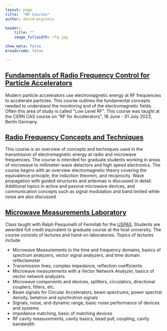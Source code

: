 ```yaml
---
layout: page
title:  "RF Courses"
author: david-mcginnis

header:
    title: ""
    image_fullwidth: rfq.jpg

show_meta: false
breadcrumb: false

---
```

## [Fundamentals of Radio Frequency Control for Particle Accelerators](/llrf/)
Modern particle accelerators use electromagnetic energy at RF frequencies to accelerate particles. This course outlines the fundamental concepts needed to understand the monitoring and of the electromagnetic fields. Often this area of study is called "Low Level RF". This course was taught at the CERN CAS course on "RF for Accelerators", 18 June - 01 July 2023, Berlin Germany.

## [Radio Frequency Concepts and Techniques](/rfConcepts/)

This course is an overview of concepts and techniques used in the transmission of electromagnetic energy at radio and microwave frequencies. The course is intended for graduate students working in areas of microwave to millimeter-wave detectors and high speed electronics. The course begins with an overview electromagnetic theory covering the equivalence principle, the induction theorem, and reciprocity. Wave propagation with guided structures and antennae is discussed in detail. Additional topics in active and passive microwave devices, and communication concepts such as signal modulation and band limited white noise are also discussed

## [Microwave Measurements Laboratory](/microwaveMeasurementLab/)
Class taught with Ralph Pasquinelli of Fermilab for the [USPAS](http://uspas.fnal.gov/). Students are awarded full credit equivalent to graduate course at the host university. The course consists of lectures and hand-on laboratories. Topics of lectures include
- Microwave Measurements in the time and frequency domains, basics of spectrum analyzers, vector signal analyzers, and time domain reflectometer
- Transmission lines, complex impedance, reflection coefficients
- Microwave measurements with a Vector Network Analyzer, basics of vector network analyzers
- Microwave components and devices, splitters, circulators, directional couplers, filters, etc.
- Beam signals for Circular Accelerators, beam spectrums, power spectral density, betatron and synchrotron signals
- Signals, noise, and dynamic range, basic noise performance of devices and systems
- Impedance matching, basic of matching devices
- RF cavity measurements, cavity basics, bead pull, coupling, cavity bandwidth
